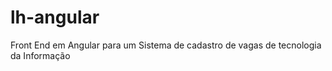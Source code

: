 # lh-angular
 Front End em Angular para um Sistema de cadastro de vagas de tecnologia da Informação
